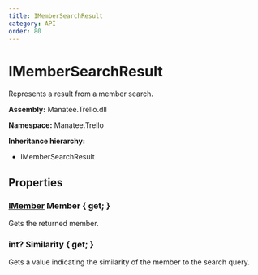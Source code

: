 ```yaml
---
title: IMemberSearchResult
category: API
order: 80
---
```


# IMemberSearchResult

Represents a result from a member search.

**Assembly:** Manatee.Trello.dll

**Namespace:** Manatee.Trello

**Inheritance hierarchy:**

- IMemberSearchResult

## Properties

### [IMember](IMember#imember) Member { get; }

Gets the returned member.

### int? Similarity { get; }

Gets a value indicating the similarity of the member to the search query.

